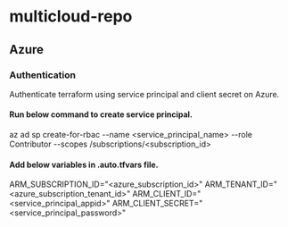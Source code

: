 # multicloud-repo


## Azure

### Authentication

Authenticate terraform using service principal and client secret on Azure.

#### Run below command to create service principal.

az ad sp create-for-rbac --name <service_principal_name> --role Contributor --scopes /subscriptions/<subscription_id>

#### Add below variables in .auto.tfvars file.

ARM_SUBSCRIPTION_ID="<azure_subscription_id>"
ARM_TENANT_ID="<azure_subscription_tenant_id>"
ARM_CLIENT_ID="<service_principal_appid>"
ARM_CLIENT_SECRET="<service_principal_password>"